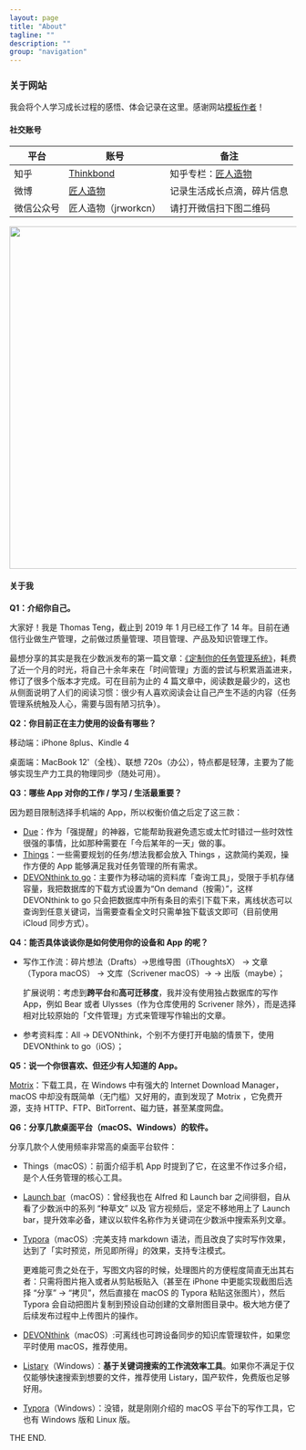 ```yaml
---
layout: page
title: "About"
tagline: ""
description: ""
group: "navigation"
---
```


### 关于网站

我会将个人学习成长过程的感悟、体会记录在这里。感谢网站[模板作者](http://www.oukohou.wang)！

#### 社交账号

| 平台       | 账号                                                 | 备注                                                    |
| ---------- | ---------------------------------------------------- | ------------------------------------------------------- |
| 知乎       | [Thinkbond](https://www.zhihu.com/people/thinkbond/) | 知乎专栏：[匠人造物](https://zhuanlan.zhihu.com/jrwork) |
| 微博       | [匠人造物](https://weibo.com/thinkbond)              | 记录生活成长点滴，碎片信息                              |
| 微信公众号 | 匠人造物（jrworkcn）                                 | 请打开微信扫下图二维码                                  |

<img src="../assets/imgs/wechat_official_account.png" width="600px" />

#### 关于我

**Q1：介绍你自己。**

大家好！我是 Thomas Teng，截止到 2019 年 1 月已经工作了 14 年。目前在通信行业做生产管理，之前做过质量管理、项目管理、产品及知识管理工作。

最想分享的其实是我在少数派发布的第一篇文章：[《定制你的任务管理系统》](https://sspai.com/post/53006)，耗费了近一个月的时光，将自己十余年来在「时间管理」方面的尝试与积累涵盖进来，修订了很多个版本才完成。可在目前为止的 4 篇文章中，阅读数是最少的，这也从侧面说明了人们的阅读习惯：很少有人喜欢阅读会让自己产生不适的内容（任务管理系统触及人心，需要与固有陋习抗争）。

**Q2：你目前正在主力使用的设备有哪些？**

移动端：iPhone 8plus、Kindle 4

桌面端：MacBook 12'（全栈）、联想 720s（办公），特点都是轻薄，主要为了能够实现生产力工具的物理同步（随处可用）。

**Q3：哪些 App 对你的工作 / 学习 / 生活最重要？**

因为题目限制选择手机端的 App，所以权衡价值之后定了这三款：

- [Due](https://www.dueapp.com)：作为「强提醒」的神器，它能帮助我避免遗忘或太忙时错过一些时效性很强的事情，比如那种需要在「今后某年的一天」做的事。
- [Things](https://culturedcode.com/things/)：一些需要规划的任务/想法我都会放入 Things ，这款简约美观，操作方便的 App 能够满足我对任务管理的所有需求。
- [DEVONthink to go](http://www.devontechnologies.com/products/devonthink/devonthink-to-go.html)：主要作为移动端的资料库「查询工具」，受限于手机存储容量，我把数据库的下载方式设置为“On demand（按需）”，这样 DEVONthink to go 只会把数据库中所有条目的索引下载下来，离线状态可以查询到任意关键词，当需要查看全文时只需单独下载该文即可（目前使用 iCloud 同步方式）。

**Q4：能否具体谈谈你是如何使用你的设备和 App 的呢？**

- 写作工作流：碎片想法（Drafts）→思维导图（iThoughtsX） → 文章（Typora macOS） → 文库（Scrivener macOS）→ → 出版（maybe）；

  扩展说明：考虑到**跨平台**和**高可迁移度**，我并没有使用独占数据库的写作 App，例如 Bear 或者 Ulysses（作为仓库使用的 Scrivener 除外），而是选择相对比较原始的「文件管理」方式来管理写作输出的文章。

- 参考资料库：All →  DEVONthink，个别不方便打开电脑的情景下，使用 DEVONthink to go（iOS）；

**Q5：说一个你很喜欢、但还少有人知道的 App。**

[Motrix](https://motrix.app)：下载工具，在 Windows 中有强大的 Internet Download Manager，macOS 中却没有既简单（无门槛）又好用的，直到发现了 Motrix ，它免费开源，支持 HTTP、FTP、BitTorrent、磁力链，甚至某度网盘。

**Q6：分享几款桌面平台（macOS、Windows）的软件。**

分享几款个人使用频率非常高的桌面平台软件：

- Things（macOS）：前面介绍手机 App 时提到了它，在这里不作过多介绍，是个人任务管理的核心工具。

- [Launch bar](https://www.obdev.at/products/launchbar/index.html)（macOS）：曾经我也在 Alfred 和 Launch bar 之间徘徊，自从看了少数派中的系列 “种草文” 以及 官方视频后，坚定不移地用上了 Launch bar，提升效率必备，建议以软件名称作为关键词在少数派中搜索系列文章。

- [Typora](https://typora.io)（macOS）:完美支持 markdown 语法，而且改良了实时写作效果，达到了「实时预览，所见即所得」的效果，支持专注模式。

  更难能可贵之处在于，写图文内容的时候，处理图片的方便程度简直无出其右者：只需将图片拖入或者从剪贴板贴入（甚至在 iPhone 中更能实现截图后选择 “分享” → “拷贝”，然后直接在 macOS 的 Typora 粘贴这张图片），然后 Typora 会自动把图片复制到预设自动创建的文章附图目录中。极大地方便了后续发布过程中上传图片的操作。

- [DEVONthink](https://www.devontechnologies.com/products/devonthink/overview.html)（macOS）:可离线也可跨设备同步的知识库管理软件，如果您平时使用 macOS，推荐使用。

- [Listary](https://www.listary.com)（Windows）：**基于关键词搜索的工作流效率工具**。如果你不满足于仅仅能够快速搜索到想要的文件，推荐使用 Listary，国产软件，免费版也足够好用。
- [Typora](https://typora.io)（Windows）：没错，就是刚刚介绍的 macOS 平台下的写作工具，它也有 Windows 版和 Linux 版。

THE END.

